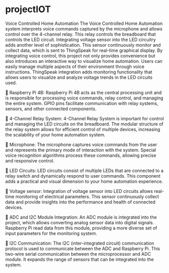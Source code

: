 # projectIOT
Voice Controlled Home Automation
The Voice Controlled Home Automation system interprets voice commands captured by the microphone and allows 
control over the 4-channel relay. This relay controls the breadboard that 
controls the LED circuit. Integrating voltage sensor into the LED circuitry 
adds another level of sophistication. This sensor continuously monitor and 
collect data, which is sent to ThingSpeak for real-time graphical display. By 
integrating voice control, this project not only provides convenience but also 
introduces an interactive way to visualize home automation. Users can easily 
manage multiple aspects of their environment through voice instructions. 
ThingSpeak integration adds monitoring functionality that allows users to 
visualize and analyze voltage trends in the LED circuits used.

 Raspberry Pi 4B: Raspberry Pi 4B acts as the central processing unit 
and is responsible for processing voice commands, relay control, and 
managing the entire system. GPIO pins facilitate communication with 
relay systems, sensors, and other connected components.

 4-Channel Relay System: 4-Channel Relay System is important for 
control and managing the LED circuits on the breadboard. The 
modular structure of the relay system allows for efficient control of 
multiple devices, increasing the scalability of your home automation 
system.

 Microphone: The microphone captures voice commands from the user 
and represents the primary mode of interaction with the system. 
Special voice recognition algorithms process these commands, 
allowing precise and responsive control.

 LED Circuits: LED circuits consist of multiple LEDs that are connected 
to a relay switch and dynamically respond to user commands. This 
component adds a practical and visual dimension to your home 
automation experience.

 Voltage sensor: Integration of voltage sensor into LED circuits allows 
real-time monitoring of electrical parameters. This sensor
continuously collect data and provide insights into the performance 
and health of connected devices.

 ADC and I2C Module Integration: An ADC module is integrated 
into the project, which allows converting analog sensor data into 
digital signals. Raspberry Pi read data from this module, providing a 
more diverse set of input parameters for the monitoring system.

 I2C Communication: The I2C (inter-integrated circuit) 
communication protocol is used to communicate between the ADC and
Raspberry Pi. This two-wire serial communication between the 
microprocessor and ADC module. It expands the range of sensors that 
can be integrated into the system.
